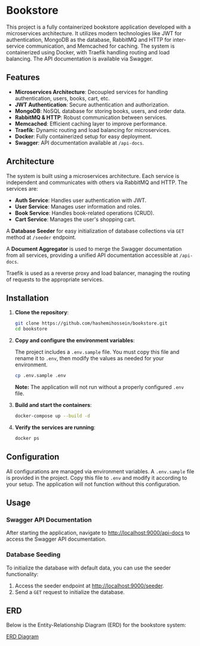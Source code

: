 # Bookstore

This project is a fully containerized bookstore application developed with a microservices architecture. It utilizes modern technologies like JWT for authentication, MongoDB as the database, RabbitMQ and HTTP for inter-service communication, and Memcached for caching. The system is containerized using Docker, with Traefik handling routing and load balancing. The API documentation is available via Swagger.

## Features

- **Microservices Architecture**: Decoupled services for handling authentication, users, books, cart, etc.
- **JWT Authentication**: Secure authentication and authorization.
- **MongoDB**: NoSQL database for storing books, users, and order data.
- **RabbitMQ & HTTP**: Robust communication between services.
- **Memcached**: Efficient caching layer to improve performance.
- **Traefik**: Dynamic routing and load balancing for microservices.
- **Docker**: Fully containerized setup for easy deployment.
- **Swagger**: API documentation available at `/api-docs`.

## Architecture

The system is built using a microservices architecture. Each service is independent and communicates with others via RabbitMQ and HTTP. The services are:

- **Auth Service**: Handles user authentication with JWT.
- **User Service**: Manages user information and roles.
- **Book Service**: Handles book-related operations (CRUD).
- **Cart Service**: Manages the user's shopping cart.

A **Database Seeder** for easy initialization of database collections via `GET` method at `/seeder` endpoint.

A **Document Aggregator** is used to merge the Swagger documentation from all services, providing a unified API documentation accessible at `/api-docs`.

Traefik is used as a reverse proxy and load balancer, managing the routing of requests to the appropriate services.

## Installation

1. **Clone the repository**:

   ```bash
   git clone https://github.com/hashemihossein/bookstore.git
   cd bookstore
   ```

2. **Copy and configure the environment variables**:

   The project includes a `.env.sample` file. You must copy this file and rename it to `.env`, then modify the values as needed for your environment.

   ```bash
   cp .env.sample .env
   ```

   **Note:** The application will not run without a properly configured `.env` file.

3. **Build and start the containers**:

   ```bash
   docker-compose up --build -d
   ```

4. **Verify the services are running**:

   ```bash
   docker ps
   ```

## Configuration

All configurations are managed via environment variables. A `.env.sample` file is provided in the project. Copy this file to `.env` and modify it according to your setup. The application will not function without this configuration.

## Usage

### Swagger API Documentation

After starting the application, navigate to [http://localhost:9000/api-docs](http://localhost:9000/api-docs) to access the Swagger API documentation.

### Database Seeding

To initialize the database with default data, you can use the seeder functionality:

1. Access the seeder endpoint at [http://localhost:9000/seeder](http://localhost:9000/seeder).
2. Send a `GET` request to initialize the database.

## ERD

Below is the Entity-Relationship Diagram (ERD) for the bookstore system:

[ERD Diagram](https://drive.google.com/file/d/1GbpVd6QnuCqHAEkn3OFY5TqoCjsKFVQL/view?usp=drive_link)
